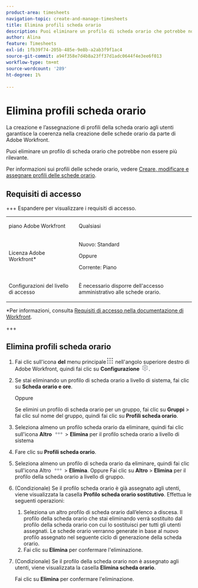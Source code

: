 ```yaml
---
product-area: timesheets
navigation-topic: create-and-manage-timesheets
title: Elimina profili scheda orario
description: Puoi eliminare un profilo di scheda orario che potrebbe non essere più rilevante.
author: Alina
feature: Timesheets
exl-id: 1fb39f74-205b-485e-9e8b-a2ab3f9f1ac4
source-git-commit: a94f358e7d4b8a23ff37d1adc0644f4e3ee6f013
workflow-type: tm+mt
source-wordcount: '289'
ht-degree: 1%

---
```


# Elimina profili scheda orario

<!--Audited:6/2025-->

La creazione e l’assegnazione di profili della scheda orario agli utenti garantisce la coerenza nella creazione delle schede orario da parte di Adobe Workfront.

Puoi eliminare un profilo di scheda orario che potrebbe non essere più rilevante.

Per informazioni sui profili delle schede orario, vedere [Creare, modificare e assegnare profili delle schede orario](../../timesheets/create-and-manage-timesheets/create-timesheet-profiles.md).

## Requisiti di accesso

+++ Espandere per visualizzare i requisiti di accesso. 

<table style="table-layout:auto"> 
 <col> 
 <col> 
 <tbody> 
  <tr> 
   <td role="rowheader">piano Adobe Workfront</td> 
   <td> <p>Qualsiasi</p> </td> 
  </tr> 
  <tr> 
   <td role="rowheader">Licenza Adobe Workfront*</td> 
   <td> <p>Nuovo: Standard</p>
   Oppure
   <p>Corrente: Piano </p> </td> 
  </tr> 
  <tr> 
   <td role="rowheader">Configurazioni del livello di accesso</td> 
   <td> <p>È necessario disporre dell'accesso amministrativo alle schede orario. </p>  </td> 
  </tr> 
 </tbody> 
</table>

*Per informazioni, consulta [Requisiti di accesso nella documentazione di Workfront](/help/quicksilver/administration-and-setup/add-users/access-levels-and-object-permissions/access-level-requirements-in-documentation.md).

+++

## Elimina profili scheda orario

1. Fai clic sull&#39;icona **del** menu principale![](assets/main-menu-icon.png) nell&#39;angolo superiore destro di Adobe Workfront, quindi fai clic su **Configurazione** ![](assets/gear-icon-settings.png).

1. Se stai eliminando un profilo di scheda orario a livello di sistema, fai clic su **Scheda orario e ore**.

   Oppure

   Se elimini un profilo di scheda orario per un gruppo, fai clic su **Gruppi** > fai clic sul nome del gruppo, quindi fai clic su **Profili scheda orario**.
1. Seleziona almeno un profilo scheda orario da eliminare, quindi fai clic sull&#39;icona **Altro** ![](assets/more-icon.png) > **Elimina** per il profilo scheda orario a livello di sistema

1. Fare clic su **Profili scheda orario**.
1. Seleziona almeno un profilo di scheda orario da eliminare, quindi fai clic sull&#39;icona Altro ![icona Altro](assets/more-icon.png) > **Elimina**.
Oppure
Fai clic su **Altro** > **Elimina** per il profilo della scheda orario a livello di gruppo.
1. (Condizionale) Se il profilo scheda orario è già assegnato agli utenti, viene visualizzata la casella **Profilo scheda orario sostitutivo**. Effettua le seguenti operazioni:
   1. Seleziona un altro profilo di scheda orario dall’elenco a discesa. Il profilo della scheda orario che stai eliminando verrà sostituito dal profilo della scheda orario con cui lo sostituisci per tutti gli utenti assegnati. Le schede orario verranno generate in base al nuovo profilo assegnato nel seguente ciclo di generazione della scheda orario.
   1. Fai clic su **Elimina** per confermare l&#39;eliminazione.
1. (Condizionale) Se il profilo della scheda orario non è assegnato agli utenti, viene visualizzata la casella **Elimina scheda orario**.

   Fai clic su **Elimina** per confermare l&#39;eliminazione.
